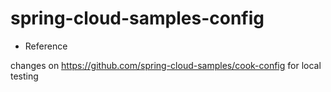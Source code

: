 # spring-cloud-samples-config

* Reference

changes on https://github.com/spring-cloud-samples/cook-config for local testing
